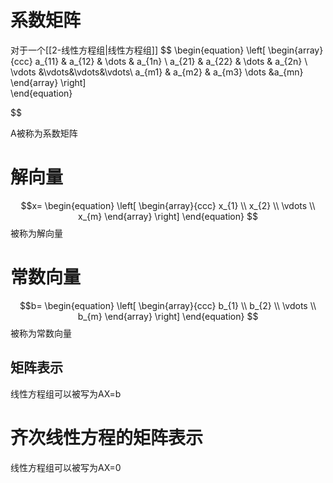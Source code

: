 # 系数矩阵
对于一个[[2-线性方程组|线性方程组]]
$$
 \begin{equation}
 \left[
 \begin{array}{ccc}
     a_{11} & a_{12} & \dots & a_{1n} \\
     a_{21} & a_{22} & \dots & a_{2n} \\
     \vdots &\vdots&\vdots&\vdots\\
     a_{m1} & a_{m2} & a_{m3} \dots &a_{mn}
 \end{array}
 \right]        
 \end{equation}

$$

A被称为系数矩阵
# 解向量
$$x= \begin{equation}
 \left[
 \begin{array}{ccc}
     x_{1}  \\
     x_{2}  \\
     \vdots \\
     x_{m}
 \end{array}
 \right]        
 \end{equation}
 $$
 被称为解向量
# 常数向量
$$b= \begin{equation}
 \left[
 \begin{array}{ccc}
     b_{1}  \\
     b_{2}  \\
     \vdots \\
     b_{m}
 \end{array}
 \right]        
 \end{equation}
 $$
  被称为常数向量
## 矩阵表示
  线性方程组可以被写为AX=b
# 齐次线性方程的矩阵表示
线性方程组可以被写为AX=0


  